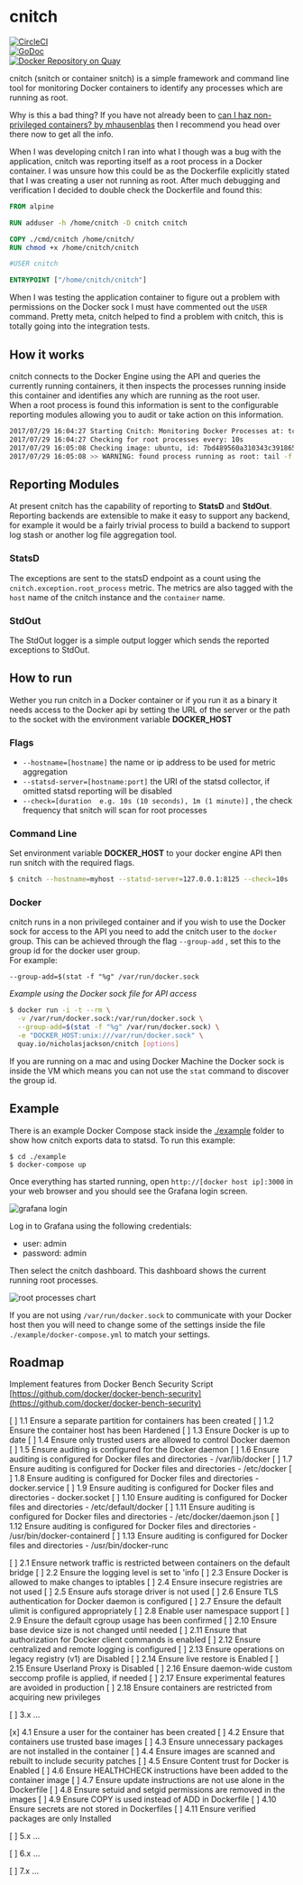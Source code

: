 # cnitch

 [![CircleCI](https://circleci.com/gh/nicholasjackson/cnitch.svg?style=svg)](https://circleci.com/gh/nicholasjackson/cnitch)  
 [![GoDoc](https://godoc.org/github.com/nicholasjackson/cnitch?status.svg)](https://godoc.org/github.com/nicholasjackson/cnitch)  
 [![Docker Repository on Quay](https://quay.io/repository/nicholasjackson/cnitch/status "Docker Repository on Quay")](https://quay.io/repository/nicholasjackson/cnitch)

cnitch (snitch or container snitch) is a simple framework and command line tool for monitoring Docker containers to identify any processes which are running as root.  

Why is this a bad thing?  If you have not already been to [can I haz non-privileged containers? by mhausenblas](http://canihaznonprivilegedcontainers.info) then I recommend you head over there now to get all the info.

When I was developing cnitch I ran into what I though was a bug with the application, cnitch was reporting itself as a root process in a Docker container.  I was unsure how this could be as the Dockerfile explicitly stated that I was creating a user not running as root.  After much debugging and verification I decided to double check the Dockerfile and found this:

```dockerfile
FROM alpine

RUN adduser -h /home/cnitch -D cnitch cnitch

COPY ./cmd/cnitch /home/cnitch/
RUN chmod +x /home/cnitch/cnitch

#USER cnitch

ENTRYPOINT ["/home/cnitch/cnitch"]
```

When I was testing the application container to figure out a problem with permissions on the Docker sock I must have commented out the `USER` command.  Pretty meta, cnitch helped to find a problem with cnitch, this is totally going into the integration tests.


## How it works
cnitch connects to the Docker Engine using the API and queries the currently running containers,  it then inspects the processes running inside this container and identifies any which are running as the root user.  
When a root process is found this information is sent to the configurable reporting modules allowing you to audit or take action on this information.

```bash
2017/07/29 16:04:27 Starting Cnitch: Monitoring Docker Processes at: tcp://172.16.255.128:2376
2017/07/29 16:04:27 Checking for root processes every: 10s
2017/07/29 16:05:08 Checking image: ubuntu, id: 7bd489560a310343c39186500daa680290289c27f7a730524a31355a3aaf0430
2017/07/29 16:05:08 >> WARNING: found process running as root: tail -f /dev/null pid: 365
```

## Reporting Modules
At present cnitch has the capability of reporting to **StatsD** and **StdOut**.  Reporting backends are extensible to make it easy to support any backend, for example it would be a fairly trivial process to build a backend to support log stash or another log file aggregation tool.

### StatsD
The exceptions are sent to the statsD endpoint as a count using the `cnitch.exception.root_process` metric.  The metrics are also tagged with the `host` name of the cnitch instance and the `container` name.

### StdOut
The StdOut logger is a simple output logger which sends the reported exceptions to StdOut. 

## How to run
Wether you run cnitch in a Docker container or if you run it as a binary it needs access to the Docker api by setting the URL of the server or the path to the socket with the environment variable **DOCKER_HOST**

### Flags
* `--hostname=[hostname]` the name or ip address to be used for metric aggregation
* `--statsd-server=[hostname:port]` the URI of the statsd collector, if omitted statsd reporting will be disabled
* `--check=[duration  e.g. 10s (10 seconds), 1m (1 minute)]` , the check frequency that snitch will scan for root processes

### Command Line
Set environment variable **DOCKER_HOST** to your docker engine API then run snitch with the required flags.

```bash
$ cnitch --hostname=myhost --statsd-server=127.0.0.1:8125 --check=10s
```

### Docker
cnitch runs in a non privileged container and if you wish to use the Docker sock for access to the API you need to add the cnitch user to the `docker` group.   This can be achieved through the flag `--group-add` , set this to the group id for the docker user group.  
 For example:

 `--group-add=$(stat -f "%g" /var/run/docker.sock`

*Example using the Docker sock file for API access*

```bash
$ docker run -i -t --rm \
  -v /var/run/docker.sock:/var/run/docker.sock \
  --group-add=$(stat -f "%g" /var/run/docker.sock) \
  -e "DOCKER_HOST:unix:///var/run/docker.sock" \
  quay.io/nicholasjackson/cnitch [options]
```

If you are running on a mac and using Docker Machine the Docker sock is inside the VM which means you can not use the `stat` command to discover the group id.

## Example
There is an example Docker Compose stack inside the [./example](/example) folder to show how cnitch exports data to statsd.  To run this example:

```
$ cd ./example
$ docker-compose up
``` 

Once everything has started running, open `http://[docker host ip]:3000` in your web browser and you should see the Grafana login screen.

![grafana login](./screen1.png)

Log in to Grafana using the following credentials:
* user: admin
* password: admin

Then select the cnitch dashboard.  This dashboard shows the current running root processes.  

![root processes chart](./screen2.png)

If you are not using `/var/run/docker.sock` to communicate with your Docker host then you will need to change some of the settings inside the file `./example/docker-compose.yml` to match your settings.

## Roadmap
Implement features from Docker Bench Security Script [https://github.com/docker/docker-bench-security](https://github.com/docker/docker-bench-security)

[ ] 1.1 Ensure a separate partition for containers has been created
[ ] 1.2 Ensure the container host has been Hardened
[ ] 1.3 Ensure Docker is up to date
[ ] 1.4 Ensure only trusted users are allowed to control Docker daemon
[ ] 1.5 Ensure auditing is configured for the Docker daemon 
[ ] 1.6 Ensure auditing is configured for Docker files and directories - /var/lib/docker
[ ] 1.7 Ensure auditing is configured for Docker files and directories - /etc/docker
[ ] 1.8 Ensure auditing is configured for Docker files and directories - docker.service
[ ] 1.9 Ensure auditing is configured for Docker files and directories - docker.socket
[ ] 1.10 Ensure auditing is configured for Docker files and directories - /etc/default/docker
[ ] 1.11 Ensure auditing is configured for Docker files and directories - /etc/docker/daemon.json
[ ] 1.12 Ensure auditing is configured for Docker files and directories - /usr/bin/docker-containerd
[ ] 1.13 Ensure auditing is configured for Docker files and directories - /usr/bin/docker-runc

[ ] 2.1 Ensure network traffic is restricted between containers on the default bridge
[ ] 2.2 Ensure the logging level is set to 'info
[ ] 2.3 Ensure Docker is allowed to make changes to iptables
[ ] 2.4 Ensure insecure registries are not used
[ ] 2.5 Ensure aufs storage driver is not used
[ ] 2.6 Ensure TLS authentication for Docker daemon is configured
[ ] 2.7 Ensure the default ulimit is configured appropriately
[ ] 2.8 Enable user namespace support
[ ] 2.9 Ensure the default cgroup usage has been confirmed
[ ] 2.10 Ensure base device size is not changed until needed
[ ] 2.11 Ensure that authorization for Docker client commands is enabled
[ ] 2.12 Ensure centralized and remote logging is configured
[ ] 2.13 Ensure operations on legacy registry (v1) are Disabled
[ ] 2.14 Ensure live restore is Enabled
[ ] 2.15 Ensure Userland Proxy is Disabled
[ ] 2.16 Ensure daemon-wide custom seccomp profile is applied, if needed
[ ] 2.17 Ensure experimental features are avoided in production
[ ] 2.18 Ensure containers are restricted from acquiring new privileges

[ ] 3.x ...

[x] 4.1 Ensure a user for the container has been created
[ ] 4.2 Ensure that containers use trusted base images
[ ] 4.3 Ensure unnecessary packages are not installed in the container
[ ] 4.4 Ensure images are scanned and rebuilt to include security patches
[ ] 4.5 Ensure Content trust for Docker is Enabled
[ ] 4.6 Ensure HEALTHCHECK instructions have been added to the container image
[ ] 4.7 Ensure update instructions are not use alone in the Dockerfile
[ ] 4.8 Ensure setuid and setgid permissions are removed in the images
[ ] 4.9 Ensure COPY is used instead of ADD in Dockerfile
[ ] 4.10 Ensure secrets are not stored in Dockerfiles
[ ] 4.11 Ensure verified packages are only Installed

[ ] 5.x ...

[ ] 6.x ...

[ ] 7.x ...
